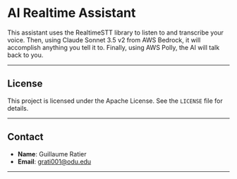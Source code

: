 # AI Realtime Assistant

This assistant uses the RealtimeSTT library to listen to and transcribe your voice. Then, using Claude Sonnet 3.5 v2 from AWS Bedrock, it will accomplish anything you tell it to. Finally, using AWS Polly, the AI will talk back to you.

---

## License

This project is licensed under the Apache License. See the `LICENSE` file for details.

---

## Contact

- **Name**: Guillaume Ratier
- **Email**: grati001@odu.edu

---
